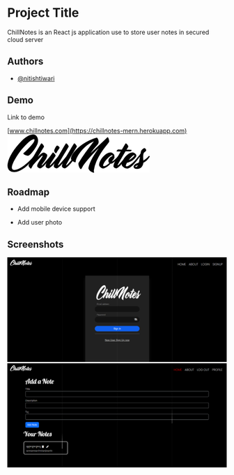
# Project Title

ChillNotes is an React js application use to store user notes in secured cloud server

## Authors

- [@nitishtiwari](https://github.com/Nitish-Tiwari)



## Demo

Link to demo

[www.chillnotes.com](https://chillnotes-mern.herokuapp.com)
![Logo](logo.png)

## Roadmap

- Add mobile device support

- Add user photo


## Screenshots

![App Screenshot](chillnotes2.png)
![App Screenshot](chillnotes1.png)

